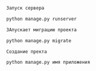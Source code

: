 
```python
Запуск сервера

python manage.py runserver
```

```python
ЗАпускает миграцию проекта

python manage.py migrate
```

```python
Создание пректа

python manage.py имя приложения
```
